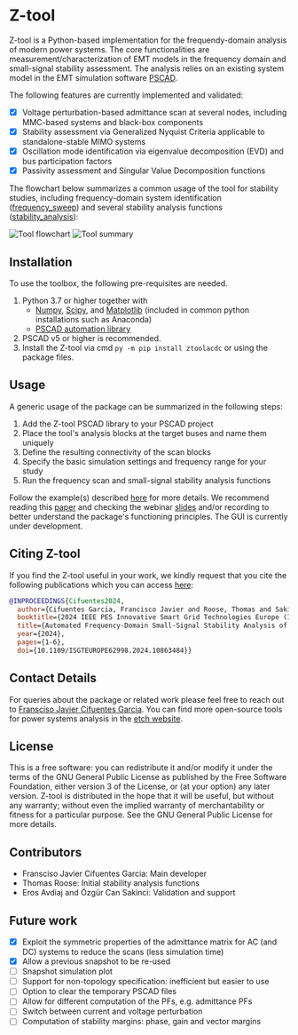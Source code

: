 # Z-tool
Z-tool is a Python-based implementation for the frequendy-domain analysis of modern power systems.
The core functionalities are measurement/characterization of EMT models in the frequency domain and small-signal stability assessment.
The analysis relies on an existing system model in the EMT simulation software [PSCAD]([url](https://www.pscad.com/)).

The following features are currently implemented and validated:
- [x] Voltage perturbation-based admittance scan at several nodes, including MMC-based systems and black-box components
- [x] Stability assessment via Generalized Nyquist Criteria applicable to standalone-stable MIMO systems
- [x] Oscillation mode identification via eigenvalue decomposition (EVD) and bus participation factors
- [x] Passivity assessment and Singular Value Decomposition functions

The flowchart below summarizes a common usage of the tool for stability studies, including frequency-domain system identification ([frequency_sweep](Source/ztoolacdc/frequency_sweep.py)) and several stability analysis functions ([stability_analysis](Source/ztoolacdc/stability.py)):

![Tool flowchart](Doc/flowchart.png)
![Tool summary](Doc/Ztool_summary.png)

## Installation
To use the toolbox, the following pre-requisites are needed.
1. Python 3.7 or higher together with
   * [Numpy](https://numpy.org/), [Scipy](https://scipy.org/), and [Matplotlib](https://matplotlib.org/) (included in common python installations such as Anaconda)
   * [PSCAD automation library]([url](https://www.pscad.com/webhelp-v5-al/index.html))
2. PSCAD v5 or higher is recommended.
3. Install the Z-tool via cmd `py -m pip install ztoolacdc` or using the package files.

## Usage
A generic usage of the package can be summarized in the following steps:
1. Add the Z-tool PSCAD library to your PSCAD project
2. Place the tool's analysis blocks at the target buses and name them uniquely
3. Define the resulting connectivity of the scan blocks
4. Specify the basic simulation settings and frequency range for your study
5. Run the frequency scan and small-signal stability analysis functions

Follow the example(s) described [here](Examples/README.md) for more details. We recommend reading this [paper](https://ieeexplore.ieee.org/document/10863484) and checking the webinar [slides](Doc/Z%20tool%20webinar%20slides%2013-02-2025.pdf) and/or recording to better understand the package's functioning principles. The GUI is currently under development.

## Citing Z-tool
If you find the Z-tool useful in your work, we kindly request that you cite the following publications which you can access [here](https://lirias.kuleuven.be/4201452&lang=en):

```bibtex
@INPROCEEDINGS{Cifuentes2024,
  author={Cifuentes Garcia, Francisco Javier and Roose, Thomas and Sakinci, Özgür Can and Lee, Dongyeong and Dewangan, Lokesh and Avdiaj, Eros and Beerten, Jef},
  booktitle={2024 IEEE PES Innovative Smart Grid Technologies Europe (ISGT EUROPE)}, 
  title={Automated Frequency-Domain Small-Signal Stability Analysis of Electrical Energy Hubs}, 
  year={2024},
  pages={1-6},
  doi={10.1109/ISGTEUROPE62998.2024.10863484}}

```

## Contact Details
For queries about the package or related work please feel free to reach out to [Fransciso Javier Cifuentes Garcia](https://www.kuleuven.be/wieiswie/en/person/00144512). You can find more open-source tools for power systems analysis in the [etch website](https://etch.be/en/research/open-source-tools).

## License
This is a free software: you can redistribute it and/or modify it under the terms of the GNU General Public License as published by the Free Software Foundation, either version 3 of the License, or (at your option) any later version. Z-tool is distributed in the hope that it will be useful, but without any warranty; without even the implied warranty of merchantability or fitness for a particular purpose. See the GNU General Public License for more details.

## Contributors
* Fransciso Javier Cifuentes Garcia: Main developer
* Thomas Roose: Initial stability analysis functions
* Eros Avdiaj and Özgür Can Sakinci: Validation and support

## Future work
- [x] Exploit the symmetric properties of the admittance matrix for AC (and DC) systems to reduce the scans (less simulation time)
- [x] Allow a previous snapshot to be re-used
- [ ] Snapshot simulation plot
- [ ] Support for non-topology specification: inefficient but easier to use
- [ ] Option to clear the temporary PSCAD files
- [ ] Allow for different computation of the PFs, e.g. admittance PFs
- [ ] Switch between current and voltage perturbation
- [ ] Computation of stability margins: phase, gain and vector margins
<!--- - [ ] Minimum simulation time before starting FFT (does it need to be at least as long as the period of the perturbation or could it be smaller?) --->
<!--- - [ ] Transformation to positive and negative sequence representation 
- [ ] Frequency scan and stability analysis optimization based on the passivity properties of the converters --->